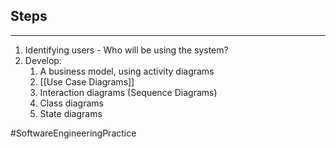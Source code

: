 ## Steps
---
1) Identifying users - Who will be using the system?
2) Develop:
	1) A business model, using activity diagrams
	2) [[Use Case Diagrams]]
	3) Interaction diagrams (Sequence Diagrams)
	4) Class diagrams
	5) State diagrams

#SoftwareEngineeringPractice 